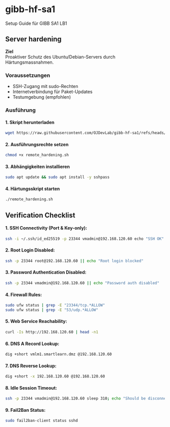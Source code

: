 # gibb-hf-sa1
Setup Guide für GIBB SA1 LB1

## Server hardening

**Ziel**  
Proaktiver Schutz des Ubuntu/Debian-Servers durch Härtungsmassnahmen.

### Voraussetzungen
- SSH-Zugang mit sudo-Rechten  
- Internetverbindung für Paket-Updates  
- Testumgebung (empfohlen)

### Ausführung
#### 1. Skript herunterladen
```bash
wget https://raw.githubusercontent.com/OJDevLab/gibb-hf-sa1/refs/heads/main/setup.sh -O remote_hardening.sh
```
#### 2. Ausführungsrechte setzen
```bash
chmod +x remote_hardening.sh
```
#### 3. Abhängigkeiten installieren
```bash
sudo apt update && sudo apt install -y sshpass
```
#### 4. Härtungsskript starten
```bash
./remote_hardening.sh
```



## Verification Checklist

#### 1. SSH Connectivity (Port & Key-only):
```bash
ssh -i ~/.ssh/id_ed25519 -p 23344 vmadmin@192.168.120.60 echo "SSH OK"
```

#### 2. Root Login Disabled:
```bash
ssh -p 23344 root@192.168.120.60 || echo "Root login blocked"
```

#### 3. Password Authentication Disabled:
```bash
ssh -p 23344 vmadmin@192.168.120.60 || echo "Password auth disabled"
```


#### 4. Firewall Rules:
```bash
sudo ufw status | grep -E "23344/tcp.*ALLOW"
sudo ufw status | grep -E "53/udp.*ALLOW"
```

#### 5. Web Service Reachability:
```bash
curl -Is http://192.168.120.60 | head -n1
```

#### 6. DNS A Record Lookup:
```bash
dig +short vmlm1.smartlearn.dmz @192.168.120.60
```

#### 7. DNS Reverse Lookup:
```bash
dig +short -x 192.168.120.60 @192.168.120.60
```

#### 8. Idle Session Timeout:
```bash
ssh -p 23344 vmadmin@192.168.120.60 sleep 310; echo "Should be disconnected"
```

#### 9. Fail2Ban Status:
```bash
sudo fail2ban-client status sshd
```

